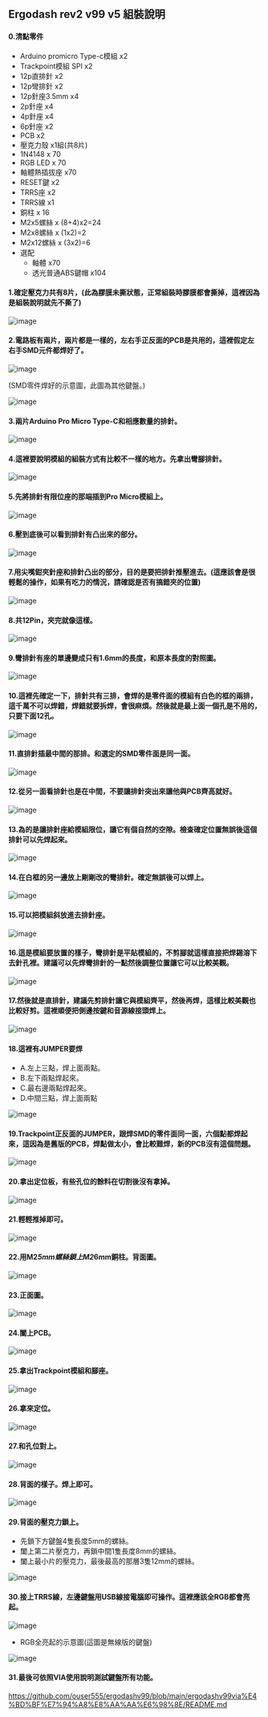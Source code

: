 ## Ergodash rev2 v99 v5 組裝說明 

#### 0.清點零件
* Arduino promicro Type-c模組 x2
* Trackpoint模組 SPI x2
* 12p直排針 x2
* 12p彎排針 x2
* 12p針座3.5mm x4
* 2p針座 x4
* 4p針座 x4
* 6p針座 x2
* PCB x2
* 壓克力殼 x1組(共8片)
* 1N4148 x 70
* RGB LED x 70
* 軸體熱插拔座 x70
* RESET鍵 x2
* TRRS座 x2
* TRRS線 x1
* 銅柱 x 16
* M2x5螺絲 x (8+4)x2=24
* M2x8螺絲 x (1x2)=2
* M2x12螺絲 x (3x2)=6
* 選配
  * 軸體 x70
  * 透光普通ABS鍵帽 x104


#### 1.確定壓克力共有8片，(此為膠膜未撕狀態，正常組裝時膠膜都會撕掉，這裡因為是組裝說明就先不撕了)
![image](https://github.com/ouser555/ergodashv99/blob/main/rev2%E7%B5%84%E8%A3%9D%E8%AA%AA%E6%98%8E/pic/piiic%20(1).jpg)


#### 2.電路板有兩片，兩片都是一樣的，左右手正反面的PCB是共用的，這裡假定左右手SMD元件都焊好了。
![image](https://github.com/ouser555/ergodashv99/blob/main/rev2%E7%B5%84%E8%A3%9D%E8%AA%AA%E6%98%8E/pic/piiic%20(2).jpg)

(SMD零件焊好的示意圖，此圖為其他鍵盤。)

![image](https://github.com/ouser555/ergodashv99/blob/main/rev2%E7%B5%84%E8%A3%9D%E8%AA%AA%E6%98%8E/pic/piiic%20(47).jpg)

#### 3.兩片Arduino Pro Micro Type-C和相應數量的排針。
![image](https://github.com/ouser555/ergodashv99/blob/main/rev2%E7%B5%84%E8%A3%9D%E8%AA%AA%E6%98%8E/pic/piiic%20(3).jpg)

#### 4.這裡要說明模組的組裝方式有比較不一樣的地方。先拿出彎腳排針。
![image](https://github.com/ouser555/ergodashv99/blob/main/rev2%E7%B5%84%E8%A3%9D%E8%AA%AA%E6%98%8E/pic/piiic%20(4).jpg)

#### 5.先將排針有限位座的那端插到Pro Micro模組上。
![image](https://github.com/ouser555/ergodashv99/blob/main/rev2%E7%B5%84%E8%A3%9D%E8%AA%AA%E6%98%8E/pic/piiic%20(5).jpg)

#### 6.壓到底後可以看到排針有凸出來的部分。
![image](https://github.com/ouser555/ergodashv99/blob/main/rev2%E7%B5%84%E8%A3%9D%E8%AA%AA%E6%98%8E/pic/piiic%20(6).jpg)

#### 7.用尖嘴鉗夾針座和排針凸出的部分，目的是要把排針推壓進去。(這應該會是很輕鬆的操作，如果有吃力的情況，請確認是否有搞錯夾的位置)
![image](https://github.com/ouser555/ergodashv99/blob/main/rev2%E7%B5%84%E8%A3%9D%E8%AA%AA%E6%98%8E/pic/piiic%20(7).jpg)

#### 8.共12Pin，夾完就像這樣。
![image](https://github.com/ouser555/ergodashv99/blob/main/rev2%E7%B5%84%E8%A3%9D%E8%AA%AA%E6%98%8E/pic/piiic%20(8).jpg)

#### 9.彎排針有座的單邊變成只有1.6mm的長度，和原本長度的對照圖。
![image](https://github.com/ouser555/ergodashv99/blob/main/rev2%E7%B5%84%E8%A3%9D%E8%AA%AA%E6%98%8E/pic/piiic%20(46).jpg)

#### 10.這裡先確定一下，排針共有三排，會焊的是零件面的模組有白色的框的兩排，這千萬不可以焊錯，焊錯就要拆焊，會很麻煩。然後就是最上面一個孔是不用的，只要下面12孔。
![image](https://github.com/ouser555/ergodashv99/blob/main/rev2%E7%B5%84%E8%A3%9D%E8%AA%AA%E6%98%8E/pic/piiic%20(11).jpg)

#### 11.直排針插最中間的那排。和選定的SMD零件面是同一面。
![image](https://github.com/ouser555/ergodashv99/blob/main/rev2%E7%B5%84%E8%A3%9D%E8%AA%AA%E6%98%8E/pic/piiic%20(20).jpg)

#### 12.從另一面看排針也是在中間，不要讓排針突出來讓他與PCB齊高就好。
![image](https://github.com/ouser555/ergodashv99/blob/main/rev2%E7%B5%84%E8%A3%9D%E8%AA%AA%E6%98%8E/pic/piiic%20(18).jpg)

#### 13.為的是讓排針座給模組限位，讓它有個自然的空隙。檢查確定位置無誤後這個排針可以先焊起來。
![image](https://github.com/ouser555/ergodashv99/blob/main/rev2%E7%B5%84%E8%A3%9D%E8%AA%AA%E6%98%8E/pic/piiic%20(28).jpg)

#### 14.在白框的另一邊放上剛剛改的彎排針。確定無誤後可以焊上。
![image](https://github.com/ouser555/ergodashv99/blob/main/rev2%E7%B5%84%E8%A3%9D%E8%AA%AA%E6%98%8E/pic/piiic%20(9).jpg)

#### 15.可以把模組斜放進去排針座。
![image](https://github.com/ouser555/ergodashv99/blob/main/rev2%E7%B5%84%E8%A3%9D%E8%AA%AA%E6%98%8E/pic/piiic%20(15).jpg)

#### 16.這是模組要放置的樣子，彎排針是平貼模組的，不剪腳就這樣直接把焊錫溶下去針孔裡。建議可以先焊彎排針的一點然後調整位置讓它可以比較美觀。
![image](https://github.com/ouser555/ergodashv99/blob/main/rev2%E7%B5%84%E8%A3%9D%E8%AA%AA%E6%98%8E/pic/piiic%20(23).jpg)

#### 17.然後就是直排針，建議先剪排針讓它與模組齊平，然後再焊，這樣比較美觀也比較好剪。這裡順便把側邊按鍵和音源線接頭焊上。
![image](https://github.com/ouser555/ergodashv99/blob/main/rev2%E7%B5%84%E8%A3%9D%E8%AA%AA%E6%98%8E/pic/piiic%20(22).jpg)

#### 18.這裡有JUMPER要焊
* A.左上三點，焊上面兩點。
* B.左下兩點焊起來。
* C.最右邊兩點焊起來。
* D.中間三點，焊上面兩點

![image](https://github.com/ouser555/ergodashv99/blob/main/rev2%E7%B5%84%E8%A3%9D%E8%AA%AA%E6%98%8E/pic/piiic%20(29).jpg)

#### 19.Trackpoint正反面的JUMPER，跟焊SMD的零件面同一面，六個點都焊起來，這因為是舊版的PCB，焊點做太小，會比較難焊，新的PCB沒有這個問題。
![image](https://github.com/ouser555/ergodashv99/blob/main/rev2%E7%B5%84%E8%A3%9D%E8%AA%AA%E6%98%8E/pic/piiic%20(30).jpg)

#### 20.拿出定位板，有些孔位的餘料在切割後沒有拿掉。
![image](https://github.com/ouser555/ergodashv99/blob/main/rev2%E7%B5%84%E8%A3%9D%E8%AA%AA%E6%98%8E/pic/piiic%20(33).jpg)

#### 21.輕輕推掉即可。
![image](https://github.com/ouser555/ergodashv99/blob/main/rev2%E7%B5%84%E8%A3%9D%E8%AA%AA%E6%98%8E/pic/piiic%20(34).jpg)

#### 22.用M2*5mm螺絲鎖上M2*6mm銅柱。背面圖。
![image](https://github.com/ouser555/ergodashv99/blob/main/rev2%E7%B5%84%E8%A3%9D%E8%AA%AA%E6%98%8E/pic/piiic%20(35).jpg)

#### 23.正面圖。
![image](https://github.com/ouser555/ergodashv99/blob/main/rev2%E7%B5%84%E8%A3%9D%E8%AA%AA%E6%98%8E/pic/piiic%20(36).jpg)

#### 24.闔上PCB。
![image](https://github.com/ouser555/ergodashv99/blob/main/rev2%E7%B5%84%E8%A3%9D%E8%AA%AA%E6%98%8E/pic/piiic%20(37).jpg)

#### 25.拿出Trackpoint模組和腳座。
![image](https://github.com/ouser555/ergodashv99/blob/main/rev2%E7%B5%84%E8%A3%9D%E8%AA%AA%E6%98%8E/pic/piiic%20(38).jpg)

#### 26.拿來定位。
![image](https://github.com/ouser555/ergodashv99/blob/main/rev2%E7%B5%84%E8%A3%9D%E8%AA%AA%E6%98%8E/pic/piiic%20(39).jpg)

#### 27.和孔位對上。
![image](https://github.com/ouser555/ergodashv99/blob/main/rev2%E7%B5%84%E8%A3%9D%E8%AA%AA%E6%98%8E/pic/piiic%20(40).jpg)

#### 28.背面的樣子。焊上即可。
![image](https://github.com/ouser555/ergodashv99/blob/main/rev2%E7%B5%84%E8%A3%9D%E8%AA%AA%E6%98%8E/pic/piiic%20(41).jpg)

#### 29.背面的壓克力鎖上。
* 先鎖下方鍵盤4隻長度5mm的螺絲。
* 闔上第二片壓克力，再鎖中間1隻長度8mm的螺絲。
* 闔上最小片的壓克力，最後最高的那層3隻12mm的螺絲。

![image](https://github.com/ouser555/ergodashv99/blob/main/rev2%E7%B5%84%E8%A3%9D%E8%AA%AA%E6%98%8E/pic/piiic%20(42).jpg)

#### 30.接上TRRS線，左邊鍵盤用USB線接電腦即可操作。這裡應該全RGB都會亮起。
![image](https://github.com/ouser555/ergodashv99/raw/main/001.jpg)

* RGB全亮起的示意圖(這圖是無線版的鍵盤)

![image](https://github.com/ouser555/ergodash_v99_ble/blob/main/pic/02.jpg)


#### 31.最後可依照VIA使用說明測試鍵盤所有功能。
https://github.com/ouser555/ergodashv99/blob/main/ergodashv99via%E4%BD%BF%E7%94%A8%E8%AA%AA%E6%98%8E/README.md


